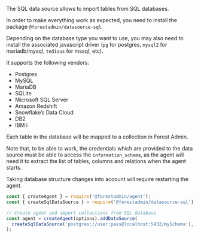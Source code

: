 The SQL data source allows to import tables from SQL databases.

In order to make everything work as expected, you need to install the package `@forestadmin/datasource-sql`.

Depending on the database type you want to use, you may also need to install the associated javascript driver (`pg` for postgres, `mysql2` for mariadb/mysql, `tedious` for mssql, etc).

It supports the following vendors:

- Postgres
- MySQL
- MariaDB
- SQLite
- Microsoft SQL Server
- Amazon Redshift
- Snowflake’s Data Cloud
- DB2
- IBM i

Each table in the database will be mapped to a collection in Forest Admin.

Note that, to be able to work, the credentials which are provided to the data source must be able to access the `information_schema`, as the agent will need it to extract the list of tables, columns and relations when the agent starts.

Taking database structure changes into account will require restarting the agent.

```javascript
const { createAgent } = require('@forestadmin/agent');
const { createSqlDataSource } = require('@forestadmin/datasource-sql');

// Create agent and import collections from SQL database
const agent = createAgent(options).addDataSource(
  createSqlDataSource('postgres://user:pass@localhost:5432/mySchema'),
);
```

